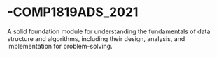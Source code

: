 # -COMP1819ADS_2021
A solid foundation module for understanding the fundamentals of data structure and algorithms, including their design, analysis, and implementation for problem-solving.

